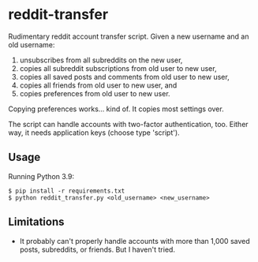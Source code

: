 # reddit-transfer

Rudimentary reddit account transfer script. Given a new username and an old
username:

1. unsubscribes from all subreddits on the new user,
2. copies all subreddit subscriptions from old user to new user,
3. copies all saved posts and comments from old user to new user,
4. copies all friends from old user to new user, and
5. copies preferences from old user to new user.

Copying preferences works... kind of. It copies most settings over.

The script can handle accounts with two-factor authentication, too. Either way,
it needs application keys (choose type 'script').

## Usage

Running Python 3.9:

    $ pip install -r requirements.txt
    $ python reddit_transfer.py <old_username> <new_username>

## Limitations

* It probably can't properly handle accounts with more than 1,000 saved posts,
  subreddits, or friends. But I haven't tried.

